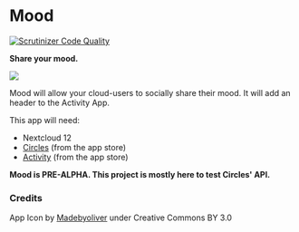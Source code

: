 # Mood

[![Scrutinizer Code Quality](https://scrutinizer-ci.com/g/daita/mood/badges/quality-score.png?b=master&)](https://scrutinizer-ci.com/g/daita/mood/?branch=master)

**Share your mood.**

![](https://raw.githubusercontent.com/daita/mood/master/screenshots/0.1.0.png)


Mood will allow your cloud-users to socially share their mood. It will add an header to the Activity App.

This app will need:
- Nextcloud 12
- [Circles](https://github.com/nextcloud/circles) (from the app store)
- [Activity](https://github.com/nextcloud/activity) (from the app store)


**Mood is PRE-ALPHA. This project is mostly here to test Circles' API.**

### Credits

App Icon by [Madebyoliver](http://www.flaticon.com/authors/madebyoliver) under Creative Commons BY 3.0